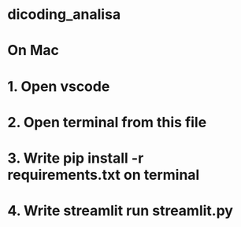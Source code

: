 # dicoding_analisa

# On Mac
# 1. Open vscode
# 2. Open terminal from this file
# 3. Write pip install -r requirements.txt on terminal
# 4. Write streamlit run streamlit.py
